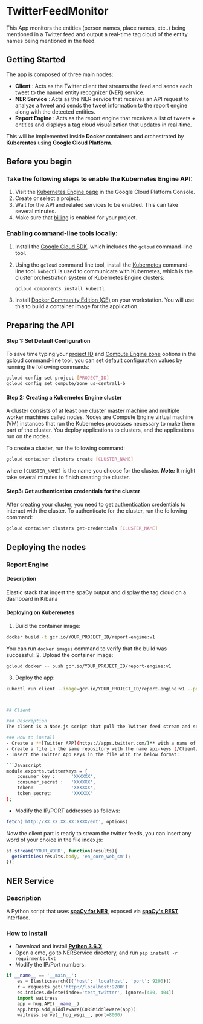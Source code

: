 # TwitterFeedMonitor
This App monitors the entities (person names, place names, etc..) being mentioned in a Twitter feed and output a real-time tag cloud of the entity names being mentioned in the feed.

## Getting Started
The app is composed of three main nodes:
- **Client** : Acts as the Twitter client that streams the feed and sends each tweet to the named entity recognizer (NER) service.
- **NER Service** : Acts as the NER service that receives an API request to analyze a tweet and sends the tweet information to the report engine along with the detected entities.
- **Report Engine** : Acts as the report engine that receives a list of tweets + entities and displays a tag cloud visualization that updates in real-time.

This will be implemented inside **Docker** containers and orchestrated by **Kuberentes** using **Google Cloud Platform**.

## Before you begin
### Take the following steps to enable the Kubernetes Engine API:
1. Visit the [Kubernetes Engine page](https://console.cloud.google.com/projectselector/kubernetes?_ga=2.118272329.-1974524917.1523519102) in the Google Cloud Platform Console.
2. Create or select a project.
3. Wait for the API and related services to be enabled. This can take several minutes.
4. Make sure that [billing](https://cloud.google.com/billing/docs/how-to/modify-project) is enabled for your project. 

### Enabling command-line tools locally:
1. Install the [Google Cloud SDK](https://cloud.google.com/sdk/docs/quickstarts), which includes the `gcloud` command-line tool.
2. Using the `gcloud` command line tool, install the [Kubernetes](https://kubernetes.io/) command-line tool. `kubectl` is used to communicate with Kubernetes, which is the cluster orchestration system of Kubernetes Engine clusters:
       
       gcloud components install kubectl
3. Install [Docker Community Edition (CE)](https://docs.docker.com/install/) on your workstation. You will use this to build a container image for the application.


## Preparing the API

#### Step 1: Set Default Configuration
To save time typing your [project ID](https://support.google.com/cloud/answer/6158840) and [Compute Engine zone](https://cloud.google.com/compute/docs/regions-zones/#available) options in the gcloud command-line tool, you can set default configuration values by running the following commands:
       
 ```bash
gcloud config set project [PROJECT_ID]
gcloud config set compute/zone us-central1-b
  ```
      
       
#### Step 2: Creating a Kubernetes Engine cluster
A cluster consists of at least one cluster master machine and multiple worker machines called nodes. Nodes are Compute Engine virtual machine (VM) instances that run the Kubernetes processes necessary to make them part of the cluster. You deploy applications to clusters, and the applications run on the nodes.

To create a cluster, run the following command:
```bash       
gcloud container clusters create [CLUSTER_NAME]
```
where ```[CLUSTER_NAME]``` is the name you choose for the cluster.
***Note:*** It might take several minutes to finish creating the cluster.

#### Step3: Get authentication credentials for the cluster
After creating your cluster, you need to get authentication credentials to interact with the cluster.
To authenticate for the cluster, run the following command:
```bash
gcloud container clusters get-credentials [CLUSTER_NAME]
```

## Deploying the nodes


### Report Engine

#### Description
Elastic stack that ingest the spaCy output and display the tag cloud on a dashboard in Kibana

#### Deploying on Kuberenetes 
1. Build the container image:
```bash 
docker build -t gcr.io/YOUR_PROJECT_ID/report-engine:v1 
```
You can run ```docker images``` command to verify that the build was successful:
2. Upload the container image:
```bash
gcloud docker -- push gcr.io/YOUR_PROJECT_ID/report-engine:v1
```
3. Deploy the app:
```bash
kubectl run client --image=gcr.io/YOUR_PROJECT_ID/report-engine:v1 --port 5601



## Client

### Description
The client is a Node.js script that pull the Twitter feed stream and send it over for NER analysis.

### How to install
- Create a **[Twitter APP](https://apps.twitter.com/)** with a name of your choice
- Create a file in the same repository with the name api-keys (/Client/api-keys)
- Insert the Twitter App Keys in the file with the below format:

```Javascript
module.exports.twitterKeys = {
    consumer_key :      'XXXXXX',
    consumer_secret :   'XXXXXX',
    token:              'XXXXXX',
    token_secret:       'XXXXXX'
};
```
- Modify the IP/PORT addresses as follows:

```Javascript
fetch('http://XX.XX.XX.XX:XXXX/ent', options)
```

Now the client part is ready to stream the twitter feeds, you can insert any word of your choice in the file index.js:
```Javascript
st.stream('YOUR_WORD', function(results){
  getEntities(results.body, 'en_core_web_sm');
});
```


## NER Service

### Description
A Python script that uses **[spaCy for NER](https://spacy.io/usage/linguistic-features#named-entities)**, exposed via **[spaCy's REST](https://github.com/explosion/spacy-services)** interface.

### How to install

- Download and install **[Python 3.6.X](https://www.python.org/downloads/)**
- Open a cmd, go to NERService directory, and run ```pip install -r requirments.txt```
- Modify the IP/Port numbers:

```Python
if __name__ == '__main__':
    es = Elasticsearch([{'host': 'localhost', 'port': 9200}])
    r = requests.get('http://localhost:9200')
    es.indices.delete(index='test_twitter', ignore=[400, 404])
    import waitress
    app = hug.API(__name__)
    app.http.add_middleware(CORSMiddleware(app))
    waitress.serve(__hug_wsgi__, port=8000)
   
```



